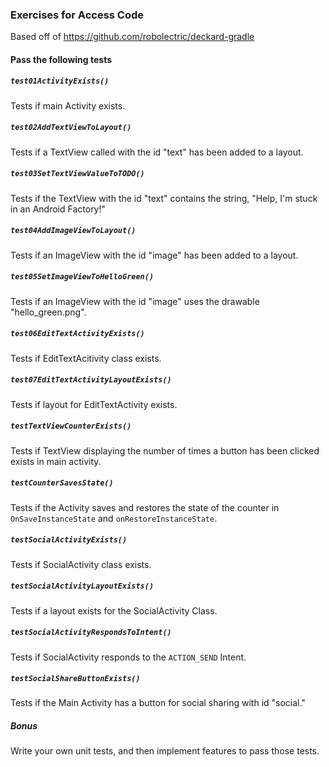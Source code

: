 ### Exercises for Access Code

Based off of https://github.com/robolectric/deckard-gradle

#### Pass the following tests

##### `test01ActivityExists()`
Tests if main Activity exists.

##### `test02AddTextViewToLayout()`
Tests if a TextView called with the id "text" has been added to a layout.

##### `test03SetTextViewValueToTODO()`
Tests if the TextView with the id "text" contains the string, "Help, I'm stuck in an Android Factory!"

##### `test04AddImageViewToLayout()`
Tests if an ImageView with the id "image" has been added to a layout.

##### `test05SetImageViewToHelloGreen()`
Tests if an ImageView with the id "image" uses the drawable "hello_green.png".

##### `test06EditTextActivityExists()`
Tests if EditTextAcitivity class exists.

##### `test07EditTextActivityLayoutExists()`
Tests if layout for EditTextActivity exists.

##### `testTextViewCounterExists()`
Tests if TextView displaying the number of times a button has been clicked exists in main activity.

##### `testCounterSavesState()`
Tests if the Activity saves and restores the state of the counter in `OnSaveInstanceState` and `onRestoreInstanceState`.

##### `testSocialActivityExists()`
Tests if SocialActivity class exists.

##### `testSocialActivityLayoutExists()`
Tests if a layout exists for the SocialActivity Class.

##### `testSocialActivityRespondsToIntent()`
Tests if SocialActivity responds to the `ACTION_SEND` Intent.

##### `testSocialShareButtonExists()`
Tests if the Main Activity has a button for social sharing with id "social."

##### Bonus
Write your own unit tests, and then implement features to pass those tests.
